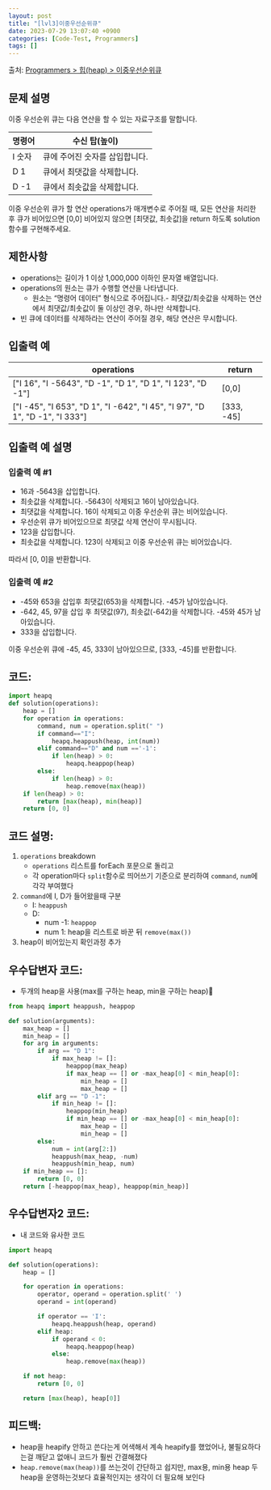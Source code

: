 ```yaml
---
layout: post
title: "[lvl3]이중우선순위큐"
date: 2023-07-29 13:07:40 +0900
categories: [Code-Test, Programmers]
tags: []
---
```


출처: [Programmers > 힙(heap) > 이중우선순위큐](https://school.programmers.co.kr/learn/courses/30/lessons/42628)

## 문제 설명

이중 우선순위 큐는 다음 연산을 할 수 있는 자료구조를 말합니다.

|명령어|수신 탑(높이)|
|---|---|
|I 숫자|큐에 주어진 숫자를 삽입합니다.|
|D 1|큐에서 최댓값을 삭제합니다.|
|D -1|큐에서 최솟값을 삭제합니다.|

이중 우선순위 큐가 할 연산 operations가 매개변수로 주어질 때, 모든 연산을 처리한 후 큐가 비어있으면 [0,0] 비어있지 않으면 [최댓값, 최솟값]을 return 하도록 solution 함수를 구현해주세요.

## 제한사항

- operations는 길이가 1 이상 1,000,000 이하인 문자열 배열입니다.
- operations의 원소는 큐가 수행할 연산을 나타냅니다.
    - 원소는 “명령어 데이터” 형식으로 주어집니다.- 최댓값/최솟값을 삭제하는 연산에서 최댓값/최솟값이 둘 이상인 경우, 하나만 삭제합니다.
- 빈 큐에 데이터를 삭제하라는 연산이 주어질 경우, 해당 연산은 무시합니다.

## 입출력 예

|operations|return|
|---|---|
|["I 16", "I -5643", "D -1", "D 1", "D 1", "I 123", "D -1"]|[0,0]|
|["I -45", "I 653", "D 1", "I -642", "I 45", "I 97", "D 1", "D -1", "I 333"]|[333, -45]|

## 입출력 예 설명

### 입출력 예 #1

- 16과 -5643을 삽입합니다.
- 최솟값을 삭제합니다. -5643이 삭제되고 16이 남아있습니다.
- 최댓값을 삭제합니다. 16이 삭제되고 이중 우선순위 큐는 비어있습니다.
- 우선순위 큐가 비어있으므로 최댓값 삭제 연산이 무시됩니다.
- 123을 삽입합니다.
- 최솟값을 삭제합니다. 123이 삭제되고 이중 우선순위 큐는 비어있습니다.

따라서 [0, 0]을 반환합니다.

### 입출력 예 #2

- -45와 653을 삽입후 최댓값(653)을 삭제합니다. -45가 남아있습니다.
- -642, 45, 97을 삽입 후 최댓값(97), 최솟값(-642)을 삭제합니다. -45와 45가 남아있습니다.
- 333을 삽입합니다.

이중 우선순위 큐에 -45, 45, 333이 남아있으므로, [333, -45]를 반환합니다.

## 코드:
```python
import heapq
def solution(operations):
    heap = []
    for operation in operations:
        command, num = operation.split(" ")
        if command=="I":
            heapq.heappush(heap, int(num))
        elif command=="D" and num =='-1':
            if len(heap) > 0:
                heapq.heappop(heap)
        else:            
            if len(heap) > 0:
                heap.remove(max(heap))
    if len(heap) > 0:
        return [max(heap), min(heap)]
    return [0, 0]
```
## 코드 설명:
1. `operations` breakdown
	- `operations` 리스트를 forEach 포문으로 돌리고
	- 각 operation마다  `split`함수로 띄어쓰기 기준으로 분리하여 `command`, `num`에 각각 부여했다
2. `command`에 I, D가 들어왔을때 구분
	- I: `heappush`
	- D: 
		- num  -1: `heappop`
		- num 1: heap을 리스트로 바꾼 뒤 `remove(max())`
3. heap이 비어있는지 확인과정 추가

## 우수답변자 코드:
- 두개의 heap을 사용(max를 구하는 heap, min을 구하는 heap)
```python
from heapq import heappush, heappop

def solution(arguments):
    max_heap = []
    min_heap = []
    for arg in arguments:
        if arg == "D 1":
            if max_heap != []:
                heappop(max_heap)
                if max_heap == [] or -max_heap[0] < min_heap[0]:
                    min_heap = []
                    max_heap = []
        elif arg == "D -1":
            if min_heap != []:
                heappop(min_heap)
                if min_heap == [] or -max_heap[0] < min_heap[0]:
                    max_heap = []
                    min_heap = []
        else:
            num = int(arg[2:])
            heappush(max_heap, -num)
            heappush(min_heap, num)
    if min_heap == []:
        return [0, 0]
    return [-heappop(max_heap), heappop(min_heap)]
```

## 우수답변자2 코드:
- 내 코드와 유사한 코드
```python
import heapq

def solution(operations):
    heap = []

    for operation in operations:
        operator, operand = operation.split(' ')
        operand = int(operand)

        if operator == 'I':
            heapq.heappush(heap, operand)
        elif heap:
            if operand < 0:
                heapq.heappop(heap)
            else:
                heap.remove(max(heap))

    if not heap:
        return [0, 0]

    return [max(heap), heap[0]]
```
## 피드백:
- heap을 heapify 안하고 쓴다는게 어색해서 계속 heapify를 했었어나, 불필요하다는걸 깨닫고 없애니 코드가 훨씬 간결해졌다
- `heap.remove(max(heap))`를 쓰는것이 간단하고 쉽지만, max용, min용 heap 두 heap을 운영하는것보다 효율적인지는 생각이 더 필요해 보인다